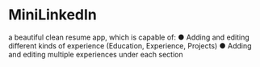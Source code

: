 # MiniLinkedIn
a beautiful clean resume app,
which is capable of:
● Adding and editing different kinds of experience
(Education, Experience, Projects)
● Adding and editing multiple experiences under
each section
